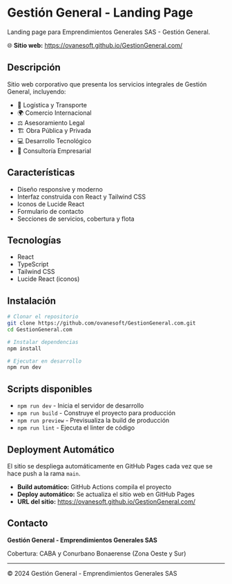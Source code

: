 # Gestión General - Landing Page

Landing page para Emprendimientos Generales SAS - Gestión General.

🌐 **Sitio web:** https://ovanesoft.github.io/GestionGeneral.com/

## Descripción

Sitio web corporativo que presenta los servicios integrales de Gestión General, incluyendo:

- 🚚 Logística y Transporte
- 🌍 Comercio Internacional
- ⚖️ Asesoramiento Legal
- 🏗️ Obra Pública y Privada
- 💻 Desarrollo Tecnológico
- 💼 Consultoría Empresarial

## Características

- Diseño responsive y moderno
- Interfaz construida con React y Tailwind CSS
- Iconos de Lucide React
- Formulario de contacto
- Secciones de servicios, cobertura y flota

## Tecnologías

- React
- TypeScript
- Tailwind CSS
- Lucide React (iconos)

## Instalación

```bash
# Clonar el repositorio
git clone https://github.com/ovanesoft/GestionGeneral.com.git
cd GestionGeneral.com

# Instalar dependencias
npm install

# Ejecutar en desarrollo
npm run dev
```

## Scripts disponibles

- `npm run dev` - Inicia el servidor de desarrollo
- `npm run build` - Construye el proyecto para producción
- `npm run preview` - Previsualiza la build de producción
- `npm run lint` - Ejecuta el linter de código

## Deployment Automático

El sitio se despliega automáticamente en GitHub Pages cada vez que se hace push a la rama `main`.

- **Build automático:** GitHub Actions compila el proyecto
- **Deploy automático:** Se actualiza el sitio web en GitHub Pages
- **URL del sitio:** https://ovanesoft.github.io/GestionGeneral.com/

## Contacto

**Gestión General - Emprendimientos Generales SAS**

Cobertura: CABA y Conurbano Bonaerense (Zona Oeste y Sur)

---

© 2024 Gestión General - Emprendimientos Generales SAS


